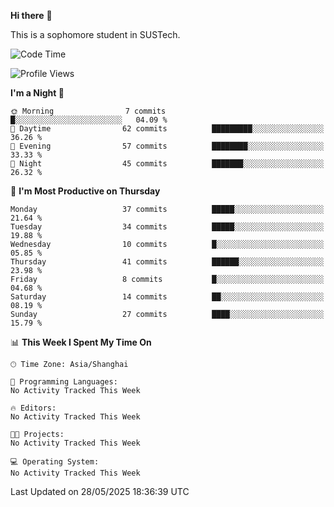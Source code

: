 **Hi there** 👋

This is a sophomore student in SUSTech.




<!--START_SECTION:waka-->
![Code Time](http://img.shields.io/badge/Code%20Time-0%20secs-blue)

![Profile Views](http://img.shields.io/badge/Profile%20Views-245-blue)

**I'm a Night 🦉** 

```text
🌞 Morning                7 commits           █░░░░░░░░░░░░░░░░░░░░░░░░   04.09 % 
🌆 Daytime                62 commits          █████████░░░░░░░░░░░░░░░░   36.26 % 
🌃 Evening                57 commits          ████████░░░░░░░░░░░░░░░░░   33.33 % 
🌙 Night                  45 commits          ███████░░░░░░░░░░░░░░░░░░   26.32 % 
```
📅 **I'm Most Productive on Thursday** 

```text
Monday                   37 commits          █████░░░░░░░░░░░░░░░░░░░░   21.64 % 
Tuesday                  34 commits          █████░░░░░░░░░░░░░░░░░░░░   19.88 % 
Wednesday                10 commits          █░░░░░░░░░░░░░░░░░░░░░░░░   05.85 % 
Thursday                 41 commits          ██████░░░░░░░░░░░░░░░░░░░   23.98 % 
Friday                   8 commits           █░░░░░░░░░░░░░░░░░░░░░░░░   04.68 % 
Saturday                 14 commits          ██░░░░░░░░░░░░░░░░░░░░░░░   08.19 % 
Sunday                   27 commits          ████░░░░░░░░░░░░░░░░░░░░░   15.79 % 
```


📊 **This Week I Spent My Time On** 

```text
🕑︎ Time Zone: Asia/Shanghai

💬 Programming Languages: 
No Activity Tracked This Week

🔥 Editors: 
No Activity Tracked This Week

🐱‍💻 Projects: 
No Activity Tracked This Week

💻 Operating System: 
No Activity Tracked This Week
```


 Last Updated on 28/05/2025 18:36:39 UTC
<!--END_SECTION:waka-->
